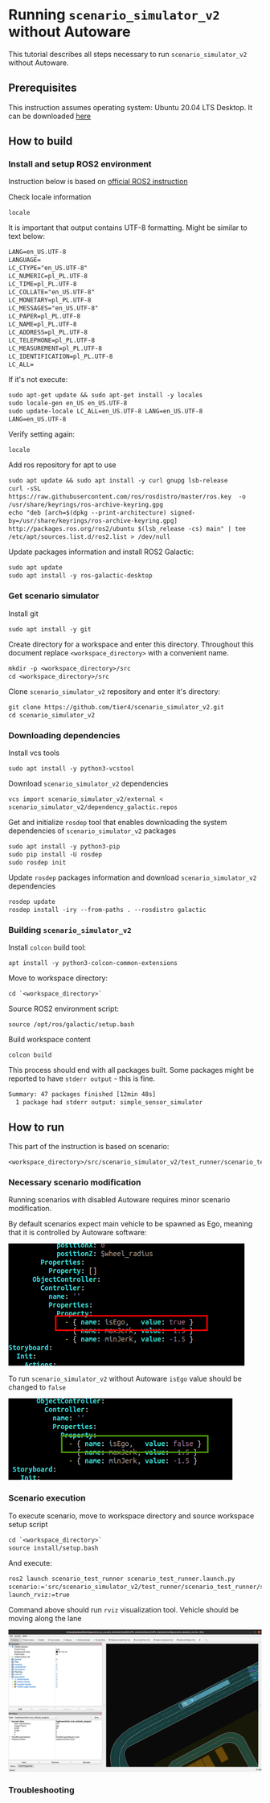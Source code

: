# Running `scenario_simulator_v2` without Autoware

This tutorial describes all steps necessary to run `scenario_simulator_v2` without Autoware.

## Prerequisites

This instruction assumes operating system: Ubuntu 20.04 LTS Desktop. It can be downloaded [here](https://releases.ubuntu.com/20.04/ubuntu-20.04.4-desktop-amd64.iso.torrent?_ga=2.16051123.40853476.1646667651-285741320.1646667651)

## How to build

### Install and setup ROS2 environment

Instruction below is based on [official ROS2 instruction](https://docs.ros.org/en/galactic/Installation/Ubuntu-Install-Debians.html)

Check locale information
```
locale
```

It is important that output contains UTF-8 formatting. Might be similar to text below:
```
LANG=en_US.UTF-8
LANGUAGE=
LC_CTYPE="en_US.UTF-8"
LC_NUMERIC=pl_PL.UTF-8
LC_TIME=pl_PL.UTF-8
LC_COLLATE="en_US.UTF-8"
LC_MONETARY=pl_PL.UTF-8
LC_MESSAGES="en_US.UTF-8"
LC_PAPER=pl_PL.UTF-8
LC_NAME=pl_PL.UTF-8
LC_ADDRESS=pl_PL.UTF-8
LC_TELEPHONE=pl_PL.UTF-8
LC_MEASUREMENT=pl_PL.UTF-8
LC_IDENTIFICATION=pl_PL.UTF-8
LC_ALL=
```

If it's not execute:

```
sudo apt-get update && sudo apt-get install -y locales
sudo locale-gen en_US en_US.UTF-8
sudo update-locale LC_ALL=en_US.UTF-8 LANG=en_US.UTF-8
LANG=en_US.UTF-8
```

Verify setting again:
```
locale
```

Add ros repository for apt to use
```
sudo apt update && sudo apt install -y curl gnupg lsb-release
curl -sSL https://raw.githubusercontent.com/ros/rosdistro/master/ros.key  -o /usr/share/keyrings/ros-archive-keyring.gpg
echo "deb [arch=$(dpkg --print-architecture) signed-by=/usr/share/keyrings/ros-archive-keyring.gpg] http://packages.ros.org/ros2/ubuntu $(lsb_release -cs) main" | tee /etc/apt/sources.list.d/ros2.list > /dev/null
```

Update packages information and install ROS2 Galactic:
```
sudo apt update
sudo apt install -y ros-galactic-desktop
```

### Get scenario simulator

Install git
```
sudo apt install -y git
```

Create directory for a workspace and enter this directory.
Throughout this document replace `<workspace_directory>` with a convenient name.
```
mkdir -p <workspace_directory>/src
cd <workspace_directory>/src
```

Clone `scenario_simulator_v2` repository and enter it's directory:

```
git clone https://github.com/tier4/scenario_simulator_v2.git
cd scenario_simulator_v2
```

### Downloading dependencies

Install vcs tools
```
sudo apt install -y python3-vcstool
```

Download `scenario_simulator_v2` dependencies
```
vcs import scenario_simulator_v2/external < scenario_simulator_v2/dependency_galactic.repos
```

Get and initialize `rosdep` tool that enables downloading the system dependencies of `scenario_simulator_v2` packages
```
sudo apt install -y python3-pip
sudo pip install -U rosdep
sudo rosdep init
```

Update `rosdep` packages information and download `scenario_simulator_v2` dependencies
```
rosdep update
rosdep install -iry --from-paths . --rosdistro galactic
```

### Building `scenario_simulator_v2`

Install `colcon` build tool:
```
apt install -y python3-colcon-common-extensions
```

Move to workspace directory:
```
cd `<workspace_directory>`
```

Source ROS2 environment script:

```
source /opt/ros/galactic/setup.bash
```

Build workspace content
```
colcon build
```

This process should end with all packages built. Some packages might be reported to have `stderr output` - this is fine.
```
Summary: 47 packages finished [12min 48s]
  1 package had stderr output: simple_sensor_simulator
```

## How to run

This part of the instruction is based on scenario:
```
<workspace_directory>/src/scenario_simulator_v2/test_runner/scenario_test_runner/scenario/sample.yaml
```

### Necessary scenario modification

Running scenarios with disabled Autoware requires minor scenario modification.

By default scenarios expect main vehicle to be spawned as Ego, meaning that it is controlled by Autoware software:

![Scenario fragment with expecting ego to be run with Autoware](../image/RunWithoutAutowareIsEgoYes.png)

To run `scenario_simulator_v2` without Autoware `isEgo` value should be changed to `false`

![Scenario fragment with expecting ego to be run without Autoware](../image/RunWithoutAutowareIsEgoNo.png)

### Scenario execution

To execute scenario, move to workspace directory and source workspace setup script

```
cd `<workspace_directory>`
source install/setup.bash
```

And execute:
```
ros2 launch scenario_test_runner scenario_test_runner.launch.py scenario:='src/scenario_simulator_v2/test_runner/scenario_test_runner/scenario/sample.yaml' launch_rviz:=true
```

Command above should run `rviz` visualization tool. Vehicle should be moving along the lane

![Scenario exemplary rviz window](../image/RunWithoutAutowareScenarioRviz.png)

### Troubleshooting


